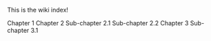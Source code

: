 This is the wiki index!

Chapter 1
Chapter 2
    Sub-chapter 2.1
    Sub-chapter 2.2
Chapter 3
    Sub-chapter 3.1